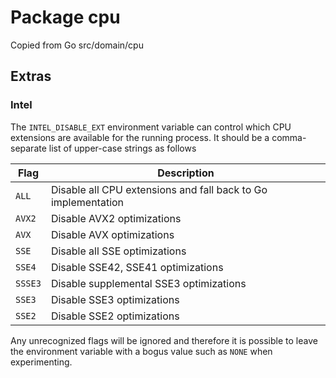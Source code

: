 # Package cpu

Copied from Go src/domain/cpu

## Extras

### Intel

The `INTEL_DISABLE_EXT` environment variable can control which CPU extensions are available for
the running process. It should be a comma-separate list of upper-case strings as follows

|   Flag   | Description |
| -------- | ----------- |
| `ALL`    | Disable all CPU extensions and fall back to Go implementation |
| `AVX2`   | Disable AVX2 optimizations |  
| `AVX`    | Disable AVX optimizations |  
| `SSE`    | Disable all SSE optimizations |  
| `SSE4`   | Disable SSE42, SSE41 optimizations |  
| `SSSE3`  | Disable supplemental SSE3 optimizations |  
| `SSE3`   | Disable SSE3 optimizations |  
| `SSE2`   | Disable SSE2 optimizations |

Any unrecognized flags will be ignored and therefore it is possible to leave the environment variable with a bogus value such as `NONE` when experimenting.